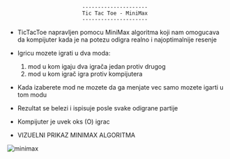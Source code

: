 							---------------------
							Tic Tac Toe - MiniMax
							---------------------

- TicTacToe napravljen pomocu MiniMax algoritma koji nam omogucava da kompijuter 
kada je na potezu odigra realno i najoptimalnije resenje

- Igricu mozete igrati u dva moda:
   1. mod u kom igaju dva igrača jedan protiv drugog
   2. mod u kom igrač igra protiv kompijutera

- Kada izaberete mod ne mozete da ga menjate vec samo mozete igarti u tom modu

- Rezultat se belezi i ispisuje posle svake odigrane partije

- Kompijuter je uvek oks (O) igrac

- VIZUELNI PRIKAZ MINIMAX ALGORITMA

![minimax](https://user-images.githubusercontent.com/88882867/135732007-e91aaa09-02ea-4761-8fd8-eb81c12fa77b.png)
